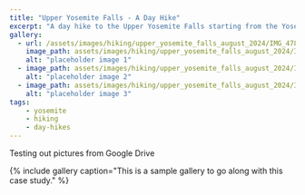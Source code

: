 ```yaml
---
title: "Upper Yosemite Falls - A Day Hike"
excerpt: "A day hike to the Upper Yosemite Falls starting from the Yosemite valley"
gallery:
  - url: /assets/images/hiking/upper_yosemite_falls_august_2024/IMG_4780.jpg
    image_path: assets/images/hiking/upper_yosemite_falls_august_2024/IMG_4780.jpg
    alt: "placeholder image 1"
  - image_path: assets/images/hiking/upper_yosemite_falls_august_2024/IMG_8157.jpg
    alt: "placeholder image 2"
  - image_path: assets/images/hiking/upper_yosemite_falls_august_2024/IMG_8172.jpg
    alt: "placeholder image 3"
tags: 
    - yosemite
    - hiking
    - day-hikes
---
```

Testing out pictures from Google Drive

{% include gallery caption="This is a sample gallery to go along with this case study." %}

